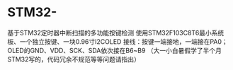# STM32-
基于STM32定时器中断扫描的多功能按键检测
使用STM32F103C8T6最小系统板、一个独立按键、一块0.96寸I2COLED
接线：按键一端接地，一端接在PA0；OLED的GND、VDD、SCK、SDA依次接在B6~B9
（大一小白暑假学了半个月STM32写的，代码冗余不规范等等问题请指出）
